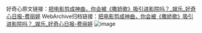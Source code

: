 好奇心原文链接：[把电影剪成神曲，你会被《撒娇歌》吸引进影院吗？_娱乐_好奇心日报-费丽婷](https://www.qdaily.com/articles/3736.html)
WebArchive归档链接：[把电影剪成神曲，你会被《撒娇歌》吸引进影院吗？_娱乐_好奇心日报-费丽婷](http://web.archive.org/web/20190623152827/https://www.qdaily.com/articles/3736.html)
![image](http://ww3.sinaimg.cn/large/007d5XDply1g3vd5e9cnjj30u02xf7wh)